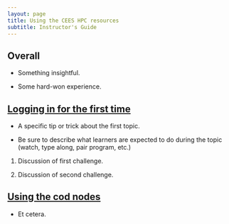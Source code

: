 ```yaml
---
layout: page
title: Using the CEES HPC resources
subtitle: Instructor's Guide
---
```

## Overall

*   Something insightful.

*   Some hard-won experience.

## [Logging in for the first time](01-login.html)

*   A specific tip or trick about the first topic.

*   Be sure to describe what learners are expected to do during the topic
    (watch, type along, pair program, etc.)

1.  Discussion of first challenge.

2.  Discussion of second challenge.

## [Using the cod nodes](02-codnodes.html)

*   Et cetera.
